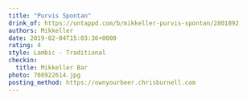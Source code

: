 ```yaml
---
title: "Purvis Spontan"
drink_of: https://untappd.com/b/mikkeller-purvis-spontan/2801892
authors: Mikkeller
date: 2019-02-04T15:03:36+0000
rating: 4
style: Lambic - Traditional
checkin:
  title: Mikkeller Bar
photo: 708922614.jpg
posting_method: https://ownyourbeer.chrisburnell.com
---
```

